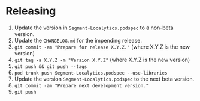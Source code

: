 Releasing
=========

 1. Update the version in `Segment-Localytics.podspec` to a non-beta version.
 2. Update the `CHANGELOG.md` for the impending release.
 3. `git commit -am "Prepare for release X.Y.Z."` (where X.Y.Z is the new version)
 4. `git tag -a X.Y.Z -m "Version X.Y.Z"` (where X.Y.Z is the new version)
 5. `git push && git push --tags`
 6. `pod trunk push Segment-Localytics.podspec --use-libraries`
 7. Update the version `Segment-Localytics.podspec` to the next beta version.
 8. `git commit -am "Prepare next development version."`
 9. `git push`
